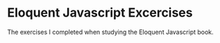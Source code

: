 # Eloquent Javascript Excercises
The exercises I completed when studying the Eloquent Javascript book.
